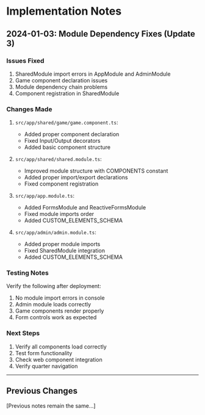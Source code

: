 # Implementation Notes

## 2024-01-03: Module Dependency Fixes (Update 3)

### Issues Fixed
1. SharedModule import errors in AppModule and AdminModule
2. Game component declaration issues
3. Module dependency chain problems
4. Component registration in SharedModule

### Changes Made

1. `src/app/shared/game/game.component.ts`:
   - Added proper component declaration
   - Fixed Input/Output decorators
   - Added basic component structure

2. `src/app/shared/shared.module.ts`:
   - Improved module structure with COMPONENTS constant
   - Added proper import/export declarations
   - Fixed component registration

3. `src/app/app.module.ts`:
   - Added FormsModule and ReactiveFormsModule
   - Fixed module imports order
   - Added CUSTOM_ELEMENTS_SCHEMA

4. `src/app/admin/admin.module.ts`:
   - Added proper module imports
   - Fixed SharedModule integration
   - Added CUSTOM_ELEMENTS_SCHEMA

### Testing Notes
Verify the following after deployment:
1. No module import errors in console
2. Admin module loads correctly
3. Game components render properly
4. Form controls work as expected

### Next Steps
1. Verify all components load correctly
2. Test form functionality
3. Check web component integration
4. Verify quarter navigation

---

## Previous Changes
[Previous notes remain the same...]
